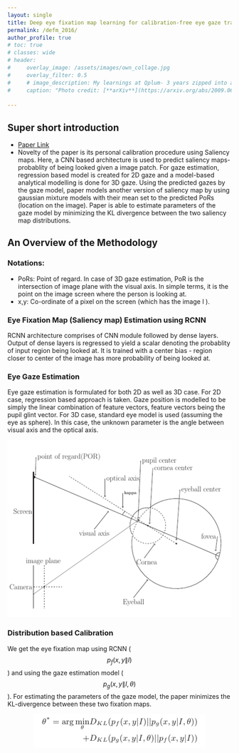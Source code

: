 ```yaml
---
layout: single
title: Deep eye fixation map learning for calibration-free eye gaze tracking
permalink: /defm_2016/
author_profile: true
# toc: true
# classes: wide
# header:
#     overlay_image: /assets/images/own_collage.jpg
#     overlay_filter: 0.5
#     # image_description: My learnings at Qplum- 3 years zipped into a 10 min read
#     caption: "Photo credit: [**arXiv**](https://arxiv.org/abs/2009.06924)"

---
```

## Super short introduction
* [Paper Link](https://dl.acm.org/doi/10.1145/2857491.2857515)
* Novelty of the paper is its personal calibration procedure using Saliency maps. Here, a CNN based architecture is used to predict saliency maps- probablity of being looked given a image patch. For gaze estimation, regression based model is created for 2D gaze and a model-based analytical modelling is done for 3D gaze. Using the predicted gazes by the gaze model, paper models another version of saliency map by using gaussian mixture models with their mean set to the predicted PoRs (location on the image). Paper is able to estimate parameters of the gaze model by minimizing the KL divergence between the two saliency map distributions.

## An Overview of the Methodology
### Notations:
* PoRs: Point of regard. In case of 3D gaze estimation, PoR is the intersection of image plane with the visual axis. In simple terms, it is the point on the image screen where the person is looking at.
* x,y: Co-ordinate of a pixel on the screen (which has the image I ).

### Eye Fixation Map (Saliency map) Estimation using RCNN
RCNN architecture comprises of CNN module followed by dense layers. Output of dense layers is regressed to yield a scalar denoting the probablity of input region being looked at. It is trained with a center bias - region closer to center of the image has more probability of being looked at.

### Eye Gaze Estimation
Eye gaze estimation is formulated for both 2D as well as 3D case. For 2D case, regression based approach is taken. Gaze position is modelled to be simply the linear combination of feature vectors, feature vectors being the pupil glint vector. For 3D case, standard eye model is used (assuming the eye as sphere). In this case, the unknown parameter is the angle between visual axis and the optical axis.
<div style="text-align:center"><img src="../assets/images/defm_2016_2.png" alt="drawing"
title="3D eye model. (Credits: https://dl.acm.org/doi/10.1145/2857491.2857515) "/></div>

### Distribution based Calibration
We get the eye fixation map using RCNN ($$p_f(x,y\|I)$$) and using the gaze estimation model ($$p_g(x,y\|I,\theta)$$). For estimating the parameters of the gaze model, the paper minimizes the KL-divergence between these two fixation maps.

<div style="text-align:center"><img src="../assets/images/defm_2016_1.png" alt="drawing"
title="KL-Divergence based optimization. (Credits: https://dl.acm.org/doi/10.1145/2857491.2857515) "/></div>

